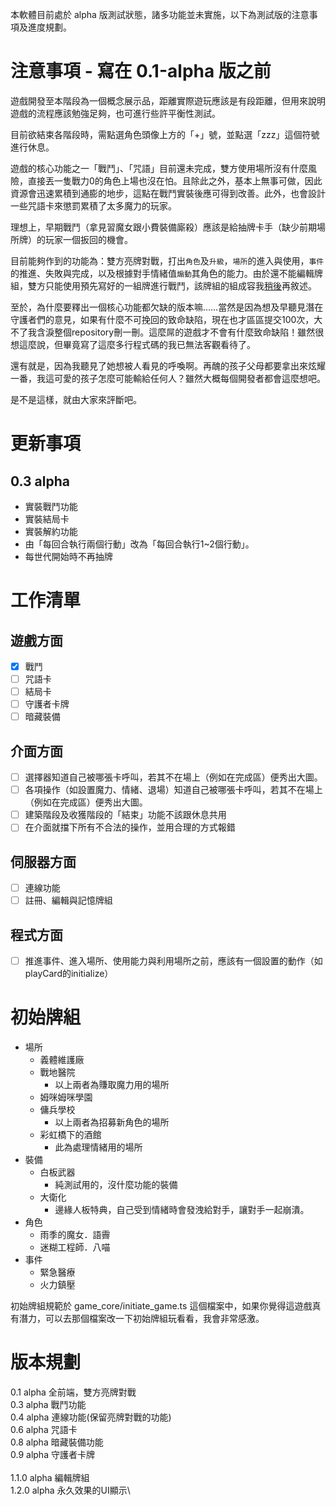 本軟體目前處於 alpha 版測試狀態，諸多功能並未實施，以下為測試版的注意事項及進度規劃。

# 注意事項 - 寫在 0.1-alpha 版之前 #
遊戲開發至本階段為一個概念展示品，距離實際遊玩應該是有段距離，但用來說明遊戲的流程應該勉強足夠，也可進行些許平衡性測試。

目前欲結束各階段時，需點選角色頭像上方的「+」號，並點選「zzz」這個符號進行休息。

遊戲的核心功能之一「戰鬥」、「咒語」目前還未完成，雙方使用場所沒有什麼風險，直接丟一隻戰力0的角色上場也沒在怕。且除此之外，基本上無事可做，因此資源會迅速累積到通膨的地步，這點在戰鬥實裝後應可得到改善。此外，也會設計一些咒語卡來懲罰累積了太多魔力的玩家。

理想上，早期戰鬥（拿見習魔女跟小費裝備廝殺）應該是給抽牌卡手（缺少前期場所牌）的玩家一個扳回的機會。

目前能夠作到的功能為：雙方亮牌對戰，打出`角色`及`升級`，`場所`的進入與使用，`事件`的推進、失敗與完成，以及根據對手情緒值`煽動`其角色的能力。由於還不能編輯牌組，雙方只能使用預先寫好的一組牌進行戰鬥，該牌組的組成容我[稍後](#default_deck)再敘述。

至於，為什麼要釋出一個核心功能都欠缺的版本嘛……當然是因為想及早聽見潛在守護者們的意見，如果有什麼不可挽回的致命缺陷，現在也才區區提交100次，大不了我含淚整個repository刪一刪。這麼屌的遊戲才不會有什麼致命缺陷！雖然很想這麼說，但畢竟寫了這麼多行程式碼的我已無法客觀看待了。

還有就是，因為我聽見了她想被人看見的呼喚啊。再醜的孩子父母都要拿出來炫耀一番，我這可愛的孩子怎麼可能輸給任何人？雖然大概每個開發者都會這麼想吧。

是不是這樣，就由大家來評斷吧。

# 更新事項 #
## 0.3 alpha ##
- 實裝戰鬥功能
- 實裝結局卡
- 實裝解約功能
- 由「每回合執行兩個行動」改為「每回合執行1~2個行動」。
- 每世代開始時不再抽牌

# 工作清單 #
## 遊戲方面 ##
- [x] 戰鬥
- [ ] 咒語卡
- [ ] 結局卡
- [ ] 守護者卡牌
- [ ] 暗藏裝備
## 介面方面 ##
- [ ] 選擇器知道自己被哪張卡呼叫，若其不在場上（例如在完成區）便秀出大圖。
- [ ] 各項操作（如設置魔力、情緒、退場）知道自己被哪張卡呼叫，若其不在場上（例如在完成區）便秀出大圖。
- [ ] 建築階段及收獲階段的「結束」功能不該跟休息共用
- [ ] 在介面就擋下所有不合法的操作，並用合理的方式報錯
## 伺服器方面 ##
- [ ] 連線功能
- [ ] 註冊、編輯與記憶牌組
## 程式方面 ##
- [ ] 推進事件、進入場所、使用能力與利用場所之前，應該有一個設置的動作（如playCard的initialize）


# <a id="default_deck"></a>初始牌組
- 場所
  - 義體維護廠
  - 戰地醫院 
    - 以上兩者為賺取魔力用的場所
  - 姆咪姆咪學園
  - 傭兵學校
    - 以上兩者為招募新角色的場所
  - 彩虹橋下的酒館
    - 此為處理情緒用的場所
- 裝備
  - 白板武器
    - 純測試用的，沒什麼功能的裝備
  - 大衛化
    - 邊緣人板特典，自己受到情緒時會發洩給對手，讓對手一起崩潰。
- 角色  
  - 雨季的魔女．語霽
  - 迷糊工程師．八喵
- 事件
  - 緊急醫療
  - 火力鎮壓

初始牌組規範於 game_core/initiate_game.ts 這個檔案中，如果你覺得這遊戲真有潛力，可以去那個檔案改一下初始牌組玩看看，我會非常感激。


# 版本規劃 #
0.1 alpha 全前端，雙方亮牌對戰\
0.3 alpha 戰鬥功能\
0.4 alpha 連線功能(保留亮牌對戰的功能)\
0.6 alpha 咒語卡\
0.8 alpha 暗藏裝備功能\
0.9 alpha 守護者卡牌\
\
1.1.0 alpha 編輯牌組\
1.2.0 alpha 永久效果的UI顯示\
